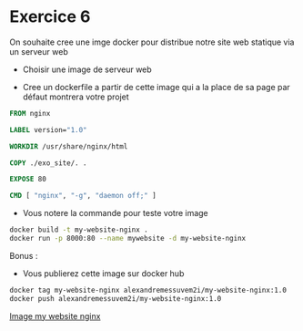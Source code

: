 # Exercice 6

On souhaite cree une imge docker pour distribue notre site web statique via un serveur web

- Choisir une image de serveur web

- Cree un dockerfile a partir de cette image qui a la place de sa page par défaut montrera votre projet
```dockerfile
FROM nginx

LABEL version="1.0"

WORKDIR /usr/share/nginx/html

COPY ./exo_site/. .

EXPOSE 80

CMD [ "nginx", "-g", "daemon off;" ]
```
- Vous notere la commande pour teste votre image 
```bash
docker build -t my-website-nginx .
docker run -p 8000:80 --name mywebsite -d my-website-nginx
```
Bonus :

- Vous publierez cette image sur docker hub 
```bash
docker tag my-website-nginx alexandremessuvem2i/my-website-nginx:1.0
docker push alexandremessuvem2i/my-website-nginx:1.0
```
[Image my website nginx](https://hub.docker.com/r/alexandremessuvem2i/my-website-nginx)
